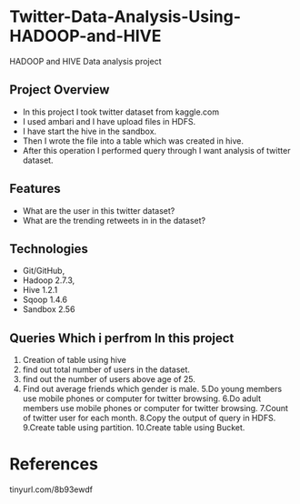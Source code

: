 # Twitter-Data-Analysis-Using-HADOOP-and-HIVE
HADOOP and HIVE Data analysis project

## Project Overview

* In this project I took twitter dataset from kaggle.com
* I used ambari and I have upload files in HDFS.
* I have start the hive in the sandbox.
* Then I wrote the file into a table which was created in hive.
* After this operation I performed query through I want analysis of twitter dataset.

## Features
* What are the user in this twitter dataset?
* What are the trending retweets in in the dataset?


##  Technologies 
* Git/GitHub,
* Hadoop 2.7.3,
* Hive 1.2.1
* Sqoop 1.4.6
* Sandbox 2.56



## Queries Which i perfrom In this project

1. Creation of table using hive
2. find out total number of users in the dataset.
3. find out the number of users above age of 25.
4. Find out average friends which gender is male.
5.Do young members use mobile phones or computer for twitter browsing.
6.Do adult members use mobile phones or computer for twitter browsing.
7.Count of twitter user for each month.
8.Copy the output of query  in HDFS.
9.Create table using partition.
10.Create table using Bucket.



# References
tinyurl.com/8b93ewdf
